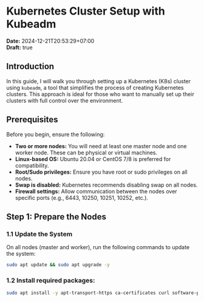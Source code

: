 # Kubernetes Cluster Setup with Kubeadm

**Date:** 2024-12-21T20:53:29+07:00  
**Draft:** true  

## Introduction

In this guide, I will walk you through setting up a Kubernetes (K8s) cluster using `kubeadm`, a tool that simplifies the process of creating Kubernetes clusters. This approach is ideal for those who want to manually set up their clusters with full control over the environment.

## Prerequisites

Before you begin, ensure the following:

- **Two or more nodes:** You will need at least one master node and one worker node. These can be physical or virtual machines.
- **Linux-based OS:** Ubuntu 20.04 or CentOS 7/8 is preferred for compatibility.
- **Root/Sudo privileges:** Ensure you have root or sudo privileges on all nodes.
- **Swap is disabled:** Kubernetes recommends disabling swap on all nodes.
- **Firewall settings:** Allow communication between the nodes over specific ports (e.g., 6443, 10250, 10251, 10252, etc.).

## Step 1: Prepare the Nodes

### 1.1 Update the System

On all nodes (master and worker), run the following commands to update the system:

```bash
sudo apt update && sudo apt upgrade -y
```
### 1.2 Install required packages:
```bash
sudo apt install -y apt-transport-https ca-certificates curl software-properties-common
```

